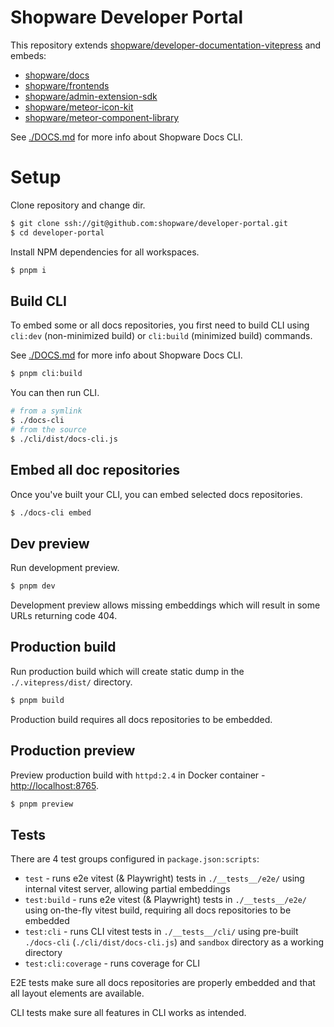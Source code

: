 # Shopware Developer Portal

This repository extends
[shopware/developer-documentation-vitepress](https://github.com/shopware/developer-documentation-vitepress) and embeds:

- [shopware/docs](https://github.com/shopware/docs)
- [shopware/frontends](https://github.com/shopware/frontends)
- [shopware/admin-extension-sdk](https://github.com/shopware/admin-extension-sdk)
- [shopware/meteor-icon-kit](https://github.com/shopware/meteor-icon-kit)
- [shopware/meteor-component-library](https://github.com/shopware/meteor-component-library)

See [./DOCS.md](./DOCS.md) for more info about Shopware Docs CLI.

# Setup

Clone repository and change dir.

```bash
$ git clone ssh://git@github.com:shopware/developer-portal.git
$ cd developer-portal
```

Install NPM dependencies for all workspaces.

```bash
$ pnpm i
```

## Build CLI

To embed some or all docs repositories, you first need to build CLI using `cli:dev` (non-minimized build)
or `cli:build` (minimized build) commands.

See [./DOCS.md](./DOCS.md) for more info about Shopware Docs CLI.

```bash
$ pnpm cli:build
```

You can then run CLI.

```bash
# from a symlink
$ ./docs-cli
# from the source
$ ./cli/dist/docs-cli.js

```

## Embed all doc repositories

Once you've built your CLI, you can embed selected docs repositories.

```bash
$ ./docs-cli embed

```

## Dev preview

Run development preview.

```bash
$ pnpm dev
```

Development preview allows missing embeddings which will result in some URLs returning code 404.

## Production build

Run production build which will create static dump in the `./.vitepress/dist/` directory.

```bash
$ pnpm build
```

Production build requires all docs repositories to be embedded.

## Production preview

Preview production build with `httpd:2.4` in Docker container - [http://localhost:8765](http://localhost:8765).

```bash
$ pnpm preview
```

## Tests

There are 4 test groups configured in `package.json:scripts`:

- `test` - runs e2e vitest (& Playwright) tests in `./__tests__/e2e/` using internal vitest server, allowing partial
  embeddings
- `test:build` - runs e2e vitest (& Playwright) tests in `./__tests__/e2e/` using on-the-fly vitest build, requiring all
  docs repositories to be embedded
- `test:cli` - runs CLI vitest tests in `./__tests__/cli/` using pre-built `./docs-cli` (`./cli/dist/docs-cli.js`)
  and `sandbox` directory as a working directory
- `test:cli:coverage` - runs coverage for CLI

E2E tests make sure all docs repositories are properly embedded and that all layout elements are available.

CLI tests make sure all features in CLI works as intended.